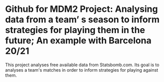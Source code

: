# Github for MDM2 Project: Analysing data from a team’ s season to inform strategies for playing them in the future; An example with Barcelona 20/21

This project analyses free available data from Statsbomb.com.
Its goal is to analyses a team's matches in order to inform strategies for playing against them.
